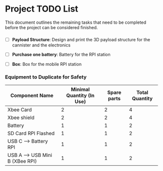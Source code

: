 # Project TODO List

This document outlines the remaining tasks that need to be completed before the project can be considered finished. 

### 
- [ ] **Payload Structure**: Design and print the 3D payload structure for the cannister and the electronics
- [ ] **Purchase one battery**: Battery for the RPI station
- [ ] **Box**: Box for the mobile RPI station 


### Equipment to Duplicate for Safety



| Component Name      | Minimal Quantity (In Use) | Spare parts | Total Quantity |
|---------------------|---------------------------|-------------|----------------|
| Xbee Card           | 2                         | 2           | 4              |
| Xbee shield         | 2                         | 2           | 4              |
| Battery             | 1                         | 1           | 2              |
| SD Card RPI Flashed | 1                         | 1           | 2              |
| USB C --> Battery RPI | 1                         | 1           | 2              |
| USB A --> USB Mini B (XBee RPI) | 1              | 1           | 2             |